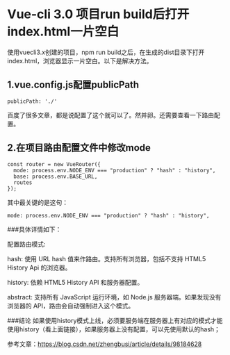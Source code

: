 # Vue-cli 3.0 项目run build后打开index.html一片空白

使用vuecli3.x创建的项目，npm run build之后，在生成的dist目录下打开index.html，浏览器显示一片空白。以下是解决方法。

## 1.vue.config.js配置publicPath
 
```publicPath: './'``` 

百度了很多文章，都是说配置了这个就可以了。然并卵。还需要查看一下路由配置。


## 2.在项目路由配置文件中修改mode

```
const router = new VueRouter({
  mode: process.env.NODE_ENV === "production" ? "hash" : "history",
  base: process.env.BASE_URL,
  routes
});
```

其中最关键的是这句：
```
mode: process.env.NODE_ENV === "production" ? "hash" : "history",
```

###具体详情如下：

配置路由模式:

hash: 使用 URL hash 值来作路由。支持所有浏览器，包括不支持 HTML5 History Api 的浏览器。

history: 依赖 HTML5 History API 和服务器配置。

abstract: 支持所有 JavaScript 运行环境，如 Node.js 服务器端。如果发现没有浏览器的 API，路由会自动强制进入这个模式。

###结论
如果使用history模式上线，必须要服务端在服务器上有对应的模式才能使用history（看上面链接），如果服务器上没有配置，可以先使用默认的hash；

参考文章：https://blog.csdn.net/zhengbusi/article/details/98184628